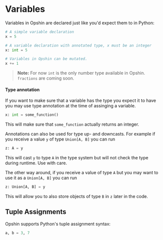 # Variables

Variables in Opshin are declared just like you'd expect them to in Python:

```python
# A simple variable declaration
x = 5 

# A variable declaration with annotated type, x must be an integer
x: int = 5 

# Variables in Opshin can be mutated.
x += 1
```

>**Note:** For now `int` is the only number type available in Opshin. `fractions` are coming soon.

#### Type annotation

If you want to make sure that a variable has the type you expect it to have
you may use type annotation at the time of assinging a variable.

```python
x: int = some_function()
```

This will make sure that `some_function` actually returns an integer.

Annotations can also be used for type up- and downcasts.
For example if you receive a value `y` of type `Union[A, B]` you can run

```python
z: A = y
```

This will cast `y` to type `A` in the type system but will not check the type
during runtime. Use with care.

The other way around, if you receive a value of type `A` but you may want
to use it as a `Union[A, B]` you can run

```python
z: Union[A, B] = y
```

This will allow you to also store objects of type `B` in `z` later in the code.

## Tuple Assignments

Opshin supports Python's tuple assignment syntax:

```python
a, b = 3, 7
```
